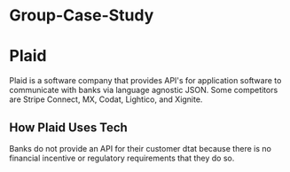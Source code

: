 # Group-Case-Study

 # Plaid
 
 Plaid is a software company that provides API's for application software to communicate with banks via language agnostic JSON. Some competitors are Stripe Connect, MX, Codat, Lightico, and Xignite. 

## How Plaid Uses Tech

Banks do not provide an API for their customer dtat because there is no financial incentive or regulatory requirements that they do so.